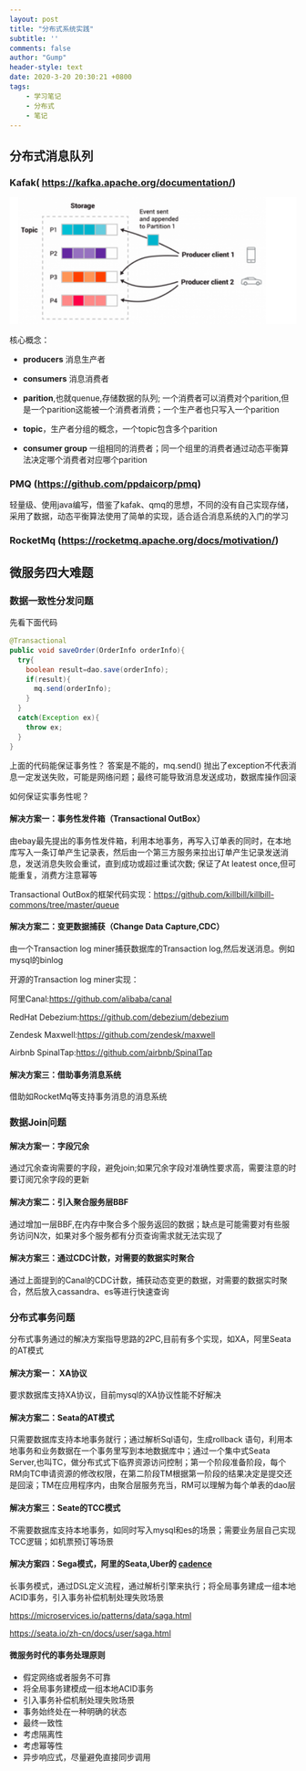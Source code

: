 ```yaml
---
layout: post
title: "分布式系统实践"
subtitle: ''
comments: false
author: "Gump"
header-style: text
date: 2020-3-20 20:30:21 +0800
tags:
    - 学习笔记 
    - 分布式
    - 笔记
---
```


## 分布式消息队列

 ### Kafak( https://kafka.apache.org/documentation/)

![kafak](../img/distr/kafak.png)

 核心概念：

- **producers** 消息生产者
- **consumers** 消息消费者
- **parition**,也就quenue,存储数据的队列; 一个消费者可以消费对个parition,但是一个parition这能被一个消费者消费；一个生产者也只写入一个parition
- **topic**，生产者分组的概念，一个topic包含多个parition

- **consumer group** 一组相同的消费者；同一个组里的消费者通过动态平衡算法决定哪个消费者对应哪个parition

### PMQ (https://github.com/ppdaicorp/pmq)

轻量级、使用java编写，借鉴了kafak、qmq的思想，不同的没有自己实现存储，采用了数据，动态平衡算法使用了简单的实现，适合适合消息系统的入门的学习

### RocketMq (https://rocketmq.apache.org/docs/motivation/)

## 微服务四大难题

### 数据一致性分发问题

先看下面代码

```java
@Transactional
public void saveOrder(OrderInfo orderInfo){
  try{
    boolean result=dao.save(orderInfo);
    if(result){
      mq.send(orderInfo);
    }
  }
  catch(Exception ex){
    throw ex;
  }
}
```

上面的代码能保证事务性？ 答案是不能的，mq.send() 抛出了exception不代表消息一定发送失败，可能是网络问题；最终可能导致消息发送成功，数据库操作回滚

如何保证实事务性呢？

#### 解决方案一：事务性发件箱（Transactional OutBox）

由ebay最先提出的事务性发件箱，利用本地事务，再写入订单表的同时，在本地库写入一条订单产生记录表，然后由一个第三方服务来拉出订单产生记录发送消息，发送消息失败会重试，直到成功或超过重试次数; 保证了At leatest once,但可能重复，消费方注意幂等

Transactional OutBox的框架代码实现：https://github.com/killbill/killbill-commons/tree/master/queue

#### 解决方案二：变更数据捕获（Change Data Capture,CDC）

由一个Transaction log miner捕获数据库的Transaction log,然后发送消息。例如mysql的binlog

开源的Transaction log miner实现：

阿里Canal:https://github.com/alibaba/canal

RedHat Debezium:https://github.com/debezium/debezium

Zendesk Maxwell:https://github.com/zendesk/maxwell

Airbnb SpinalTap:https://github.com/airbnb/SpinalTap

#### 解决方案三：借助事务消息系统

借助如RocketMq等支持事务消息的消息系统

### 数据Join问题

#### 解决方案一：字段冗余

通过冗余查询需要的字段，避免join;如果冗余字段对准确性要求高，需要注意的时要订阅冗余字段的更新

#### 解决方案二：引入聚合服务层BBF

通过增加一层BBF,在内存中聚合多个服务返回的数据；缺点是可能需要对有些服务访问N次，如果对多个服务都有分页查询需求就无法实现了

#### 解决方案三：通过CDC计数，对需要的数据实时聚合

通过上面提到的Canal的CDC计数，捕获动态变更的数据，对需要的数据实时聚合，然后放入cassandra、es等进行快速查询

### 分布式事务问题

分布式事务通过的解决方案指导思路的2PC,目前有多个实现，如XA，阿里Seata的AT模式

#### 解决方案一： XA协议

要求数据库支持XA协议，目前mysql的XA协议性能不好解决

#### 解决方案二：Seata的AT模式

只需要数据库支持本地事务就行；通过解析Sql语句，生成rollback 语句，利用本地事务和业务数据在一个事务里写到本地数据库中；通过一个集中式Seata Server,也叫TC，做分布式式下临界资源访问控制；第一个阶段准备阶段，每个RM向TC申请资源的修改权限，在第二阶段TM根据第一阶段的结果决定是提交还是回滚；TM在应用程序内，由聚合层服务充当，RM可以理解为每个单表的dao层

#### 解决方案三：Seate的TCC模式

不需要数据库支持本地事务，如同时写入mysql和es的场景；需要业务层自己实现TCC逻辑；如机票预订等场景

#### 解决方案四：Sega模式，阿里的Seata,Uber的 [cadence](https://github.com/uber/cadence)

长事务模式，通过DSL定义流程，通过解析引擎来执行；将全局事务建成一组本地ACID事务，引入事务补偿机制处理失败场景

https://microservices.io/patterns/data/saga.html

https://seata.io/zh-cn/docs/user/saga.html

#### 微服务时代的事务处理原则

- 假定网络或者服务不可靠
- 将全局事务建模成一组本地ACID事务
- 引入事务补偿机制处理失败场景
- 事务始终处在一种明确的状态
- 最终一致性
- 考虑隔离性
- 考虑幂等性
- 异步响应式，尽量避免直接同步调用